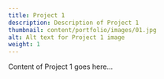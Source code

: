 ```yaml
---
title: Project 1
description: Description of Project 1
thumbnail: content/portfolio/images/01.jpg
alt: Alt text for Project 1 image
weight: 1
---
```


Content of Project 1 goes here...

